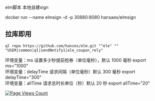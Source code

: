 elm脚本 本地自建sign

docker run --name elmsign -d -p 30880:8080 hansaes/elmsign


## 拉库即用
```
ql repo https://github.com/hanses/elm.git "^ele" "" "USER|common|ql|sendNotify1|ele_coupon_rely"
```
环境变量：ms 设置多少秒提前抢券（单位毫秒），默认 1000 毫秒 export ms="1000" <br />
环境变量：delayTime 请求间隔（单位毫秒）默认 300 毫秒 export delayTime="300"  <br />
环境变量：allTime 请求总时长单位（秒）默认 20 秒 export allTime="20" <br />

[![Page Views Count](https://badges.toozhao.com/badges/01HBA61YFEV5P7W533EQ0NH169/blue.svg)](https://badges.toozhao.com/stats/01HBA61YFEV5P7W533EQ0NH169 "Get your own page views count badge on badges.toozhao.com")
